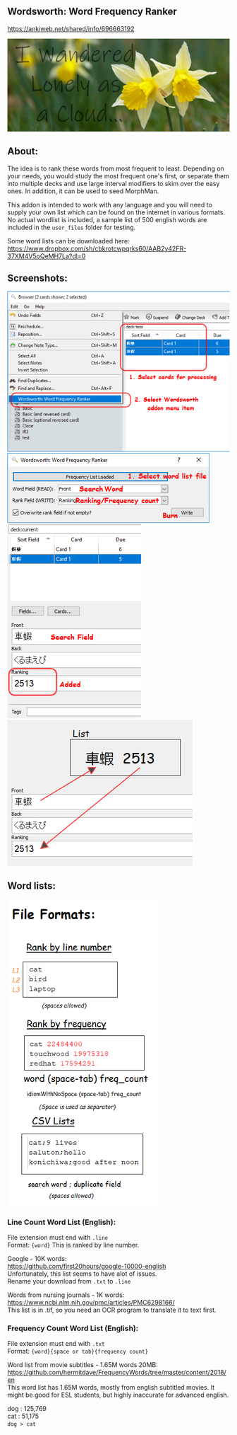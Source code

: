 ## Wordsworth: Word Frequency Ranker

https://ankiweb.net/shared/info/696663192

<img src="https://github.com/lovac42/Wordsworth/blob/master/screenshots/title.jpg?raw=true">  

## About:
The idea is to rank these words from most frequent to least. Depending on your needs, you would study the most frequent one's first, or separate them into multiple decks and use large interval modifiers to skim over the easy ones. In addition, it can be used to seed MorphMan.

This addon is intended to work with any language and you will need to supply your own list which can be found on the internet in various formats. No actual wordlist is included, a sample list of 500 english words are included in the ```user_files``` folder for testing.

Some word lists can be downloaded here:
https://www.dropbox.com/sh/cbkrotcwpqrks60/AAB2y42FR-37XM4V5oQeMH7La?dl=0  


## Screenshots:

<img src="https://github.com/lovac42/Wordsworth/blob/master/screenshots/menuitem.png?raw=true">  

<img src="https://github.com/lovac42/Wordsworth/blob/master/screenshots/wordsworth.png?raw=true">  

<img src="https://github.com/lovac42/Wordsworth/blob/master/screenshots/result.png?raw=true">  

<img src="https://github.com/lovac42/Wordsworth/blob/master/screenshots/result2.png?raw=true">  


## Word lists:

<img src="https://github.com/lovac42/Wordsworth/blob/master/screenshots/format.png?raw=true">  

### Line Count Word List (English):
File extension must end with ```.line```  
Format: ```{word}``` This is ranked by line number.  


Google - 10K words:  
https://github.com/first20hours/google-10000-english  
Unfortunately, this list seems to have alot of issues.  
Rename your download from ```.txt``` to ```.line```  


Words from nursing journals - 1K words:  
https://www.ncbi.nlm.nih.gov/pmc/articles/PMC6298166/  
This list is in .tif, so you need an OCR program to translate it to text first.


### Frequency Count Word List (English):
File extension must end with ```.txt```  
Format: ```{word}{space or tab}{frequency count}```  

Word list from movie subtitles - 1.65M words 20MB:  
https://github.com/hermitdave/FrequencyWords/tree/master/content/2018/en  
This word list has 1.65M words, mostly from english subtitled movies. It might be good for ESL students, but highly inaccurate for advanced english.

dog : 125,769  
cat : 51,175  
```dog > cat```  

